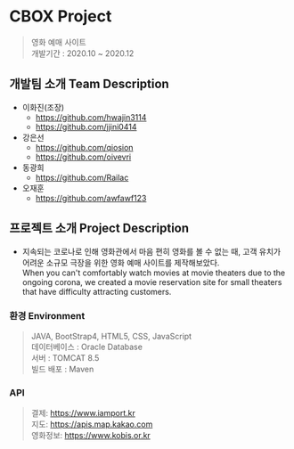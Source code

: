 # CBOX Project
> 영화 예매 사이트<br>
> 개발기간 : 2020.10 ~ 2020.12

##  개발팀 소개 Team Description
- 이화진(조장)
	- https://github.com/hwajin3114
	- https://github.com/jjini0414
- 강은선
	- https://github.com/qiosion
	- https://github.com/oivevri
- 동광희
	- https://github.com/Railac
- 오재훈
	- https://github.com/awfawf123

##  프로젝트 소개 Project Description
- 지속되는 코로나로 인해 영화관에서 마음 편히 영화를 볼 수 없는 때, 고객 유치가 어려운 소규모 극장을 위한 영화 예매 사이트를 제작해보았다.<br>
When you can't comfortably watch movies at movie theaters due to the ongoing corona, we created a movie reservation site for small theaters that have difficulty attracting customers.

###  환경 Environment
> JAVA, BootStrap4, HTML5, CSS, JavaScript<br>
데이터베이스 : Oracle Database<br>
서버 : TOMCAT 8.5<br>
빌드 배포 : Maven<br>
###  API
> 결제: https://www.iamport.kr<br>
지도: https://apis.map.kakao.com<br>
영화정보: https://www.kobis.or.kr



